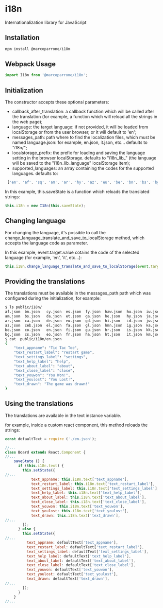 # i18n
Internationalization library for JavaScript

## Installation

```sh
npm install @marcoparrone/i18n
```

## Webpack Usage

```js
import I18n from '@marcoparrone/i18n';
```

## Initialization

The constructor accepts these optional parameters:

 * callback_after_translation: a callback function which will be called after the translation (for example, a function which will reload all the strings in the web page);
 * language: the target language: if not provided, it will be loaded from localStorage or from the user browser, or it will default to 'en';
 * messages_path: path where to find the localization files, which must be named language.json: for example, en.json, it.json, etc... defaults to "i18n/";
 * localstorage_prefix: the prefix for loading and saving the language setting in the browser localStorage. defaults to "i18n_lib_" (the language will be saved to the "i18n_lib_language" localStorage item);
 * supported_languages: an array containing the codes for the supported languages. defaults to:
```js
 ['en', 'af', 'sq', 'am', 'ar', 'hy', 'az', 'eu', 'be', 'bn', 'bs', 'bg', 'ca', 'ceb', 'ny', 'zh-CN', 'zh-TW', 'co', 'hr', 'cs', 'da', 'nl', 'eo', 'et', 'tl', 'fi', 'fr', 'fy', 'gl', 'ka', 'de', 'el', 'gu', 'ht', 'ha', 'haw', 'iw', 'hi', 'hmn', 'hu', 'is', 'ig', 'id', 'ga', 'it', 'ja', 'jw', 'kn', 'kk', 'km', 'rw', 'ko', 'ku', 'ky', 'lo', 'la', 'lv', 'lt', 'lb', 'mk', 'mg', 'ms', 'ml', 'mt', 'mi', 'mr', 'mn', 'my', 'ne', 'no', 'or', 'ps', 'fa', 'pl', 'pt', 'pa', 'ro', 'ru', 'sm', 'gd', 'sr', 'st', 'sn', 'sd', 'si', 'sk', 'sl', 'so', 'es', 'su', 'sw', 'sv', 'tg', 'ta', 'tt', 'te', 'th', 'tr', 'tk', 'uk', 'ur', 'ug', 'uz', 'vi', 'cy', 'xh', 'yi', 'yo', 'zu', 'he', 'zh']
```

In this example, this.saveState is a function which reloads the translated strings:

```js
this.i18n = new I18n(this.saveState);
```

## Changing language

For changing the language, it's possible to call the change_language_translate_and_save_to_localStorage method, which accepts the language code as parameter.

In this example, event.target.value cotains the code of the selected language (for example, 'en', 'it', etc...):

```js
this.i18n.change_language_translate_and_save_to_localStorage(event.target.value);
```

## Providing the translations

The translations must be available in the messages_path path which was configured during the initialization, for example:

```sh
$ ls public/i18n/
af.json  bn.json   cy.json  es.json  fy.json  haw.json  hu.json  iw.json  kn.json  lo.json  ml.json  ne.json  pl.json  sd.json  so.json  sw.json  tl.json  uz.json     zh-TW.json
am.json  bs.json   da.json  et.json  ga.json  he.json   hy.json  ja.json  ko.json  lt.json  mn.json  nl.json  ps.json  si.json  sq.json  ta.json  tr.json  vi.json     zh.json
ar.json  ca.json   de.json  eu.json  gd.json  hi.json   id.json  jw.json  ku.json  lv.json  mr.json  no.json  pt.json  sk.json  sr.json  te.json  tt.json  xh.json     zu.json
az.json  ceb.json  el.json  fa.json  gl.json  hmn.json  ig.json  ka.json  ky.json  mg.json  ms.json  ny.json  ro.json  sl.json  st.json  tg.json  ug.json  yi.json
be.json  co.json   en.json  fi.json  gu.json  hr.json   is.json  kk.json  la.json  mi.json  mt.json  or.json  ru.json  sm.json  su.json  th.json  uk.json  yo.json
bg.json  cs.json   eo.json  fr.json  ha.json  ht.json   it.json  km.json  lb.json  mk.json  my.json  pa.json  rw.json  sn.json  sv.json  tk.json  ur.json  zh-CN.json
$ cat  public/i18n/en.json
{
    "text_appname": "Tic Tac Toe",
    "text_restart_label": "restart game",
    "text_settings_label": "settings",
    "text_help_label": "help",
    "text_about_label": "about",
    "text_close_label": "close",
    "text_youwon": "You Won!",
    "text_youlost": "You Lost!",
    "text_drawn": "The game was drawn!"
}
```

## Using the translations

The translations are available in the text instance variable.

for example, inside a custom react component, this method reloads the strings:

```js
const defaultText = require ('./en.json');

//...
class Board extends React.Component {
//...
    saveState () {
      if (this.i18n.text) {
        this.setState({
//...
            text_appname: this.i18n.text['text_appname'],
            text_restart_label: this.i18n.text['text_restart_label'],
            text_settings_label: this.i18n.text['text_settings_label'],
            text_help_label: this.i18n.text['text_help_label'],
            text_about_label: this.i18n.text['text_about_label'],
            text_close_label: this.i18n.text['text_close_label'],
            text_youwon: this.i18n.text['text_youwon'],
            text_youlost: this.i18n.text['text_youlost'],
            text_drawn: this.i18n.text['text_drawn'],
//...
        });
      } else {
        this.setState({
//...
          text_appname: defaultText['text_appname'],
          text_restart_label: defaultText['text_restart_label'],
          text_settings_label: defaultText['text_settings_label'],
          text_help_label: defaultText['text_help_label'],
          text_about_label: defaultText['text_about_label'],
          text_close_label: defaultText['text_close_label'],
          text_youwon: defaultText['text_youwon'],
          text_youlost: defaultText['text_youlost'],
          text_drawn: defaultText['text_drawn'],
//...
        });
      }
    }
//...
```

